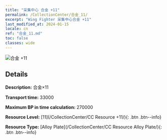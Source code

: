 ```yaml
---
title: "采集中心 合金 +11"
permalink: /CollectionCenter/合金_11/
excerpt: "Wing Fighter 采集中心合金 +11"
last_modified_at: 2024-01-15
locale: cn
ref: "合金_11.md"
toc: false
classes: wide
---
```



![合金 +11](/images/cc/CC_Alloy_Plate_6.png)

## Details

  **Description:** 合金×11

  **Transport time:** 33000

  **Maximum BP in time calculation:** 270000

  **Resource Level:** [11](/CollectionCenter/CC Resource +11/){: .btn .btn--info}

  **Resource Type:** [Alloy Plate](/CollectionCenter/CC Resource Alloy Plate/){: .btn .btn--info}

